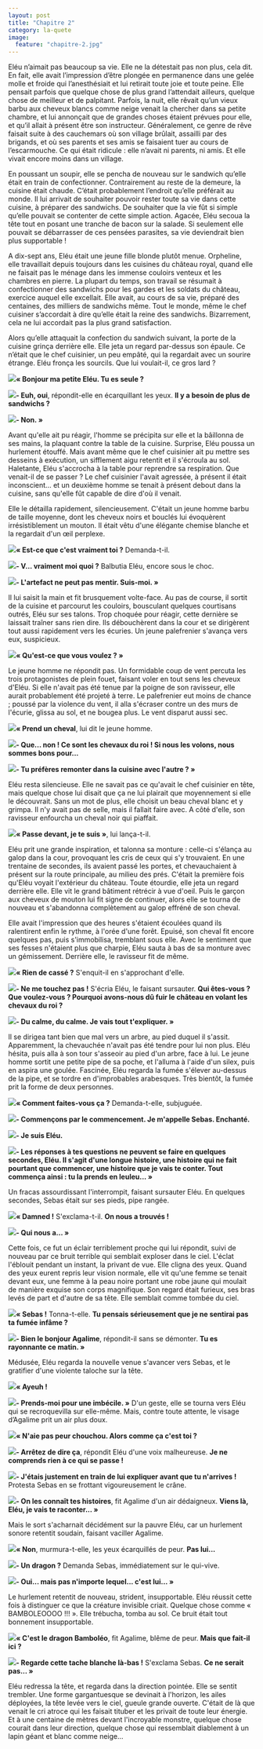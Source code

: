 ```yaml
---
layout: post
title: "Chapitre 2"
category: la-quete
image:
  feature: "chapitre-2.jpg"
---
```


Eléu n’aimait pas beaucoup sa vie. Elle ne la détestait pas non plus, cela dit. En fait, elle avait l’impression d’être plongée en permanence dans une gelée molle et froide qui l’anesthésiait et lui retirait toute joie et toute peine. Elle pensait parfois que quelque chose de plus grand l’attendait ailleurs, quelque chose de meilleur et de palpitant. Parfois, la nuit, elle rêvait qu’un vieux barbu aux cheveux blancs comme neige venait la chercher dans sa petite chambre, et lui annonçait que de grandes choses étaient prévues pour elle, et qu’il allait à présent être son instructeur. Généralement, ce genre de rêve faisait suite à des cauchemars où son village brûlait, assailli par des brigands, et où ses parents et ses amis se faisaient tuer au cours de l’escarmouche. Ce qui était ridicule : elle n’avait ni parents, ni amis. Et elle vivait encore moins dans un village.

En poussant un soupir, elle se pencha de nouveau sur le sandwich qu’elle était en train de confectionner. Contrairement au reste de la demeure, la cuisine était chaude. C’était probablement l’endroit qu’elle préférait au monde. Il lui arrivait de souhaiter pouvoir rester toute sa vie dans cette cuisine, à préparer des sandwichs. De souhaiter que la vie fût si simple qu’elle pouvait se contenter de cette simple action. Agacée, Eléu secoua la tête tout en posant une tranche de bacon sur la salade. Si seulement elle pouvait se débarrasser de ces pensées parasites, sa vie deviendrait bien plus supportable !

A dix-sept ans, Eléu était une jeune fille blonde plutôt menue. Orpheline, elle travaillait depuis toujours dans les cuisines du château royal, quand elle ne faisait pas le ménage dans les immense couloirs venteux et les chambres en pierre. La plupart du temps, son travail se résumait à confectionner des sandwichs pour les gardes et les soldats du château, exercice auquel elle excellait. Elle avait, au cours de sa vie, préparé des centaines, des milliers de sandwichs même. Tout le monde, même le chef cuisiner s’accordait à dire qu’elle était la reine des sandwichs. Bizarrement, cela ne lui accordait pas la plus grand satisfaction.

Alors qu’elle attaquait la confection du sandwich suivant, la porte de la cuisine grinça derrière elle. Elle jeta un regard par-dessus son épaule. Ce n’était que le chef cuisinier, un peu empâté, qui la regardait avec un sourire étrange. Eléu fronça les sourcils. Que lui voulait-il, ce gros lard ?

<img class="portrait" src="/images/Unknown.png">**« Bonjour ma petite Eléu. Tu es seule ?**

<img class="portrait" src="/images/Eleu.png">**\- Euh, oui**, répondit-elle en écarquillant les yeux. **Il y a besoin de plus de sandwichs ?**

<img class="portrait" src="/images/Unknown.png">**\- Non. »**

Avant qu'elle ait pu réagir, l'homme se précipita sur elle et la bâillonna de ses mains, la plaquant contre la table de la cuisine. Surprise, Eléu poussa un hurlement étouffé. Mais avant même que le chef cuisinier ait pu mettre ses desseins à exécution, un sifflement aigu retentit et il s'écroula au sol. Haletante, Eléu s'accrocha à la table pour reprendre sa respiration. Que venait-il de se passer ? Le chef cuisinier l'avait agressée, à présent il était inconscient... et un deuxième homme se tenait à présent debout dans la cuisine, sans qu'elle fût capable de dire d'où il venait.

Elle le détailla rapidement, silencieusement. C'était un jeune homme barbu de taille moyenne, dont les cheveux noirs et bouclés lui évoquèrent irrésistiblement un mouton. Il était vêtu d'une élégante chemise blanche et la regardait d'un œil perplexe.

<img class="portrait" src="/images/Sebas.png">**« Est-ce que c'est vraiment toi ?** Demanda-t-il.

<img class="portrait" src="/images/Eleu.png">**\- V... vraiment moi quoi ?** Balbutia Eléu, encore sous le choc.

<img class="portrait" src="/images/Sebas.png">**\- L'artefact ne peut pas mentir. Suis-moi. »**

Il lui saisit la main et fit brusquement volte-face. Au pas de course, il sortit de la cuisine et parcourut les couloirs, bousculant quelques courtisans outrés, Eléu sur ses talons. Trop choquée pour réagir, cette dernière se laissait traîner sans rien dire. Ils débouchèrent dans la cour et se dirigèrent tout aussi rapidement vers les écuries. Un jeune palefrenier s'avança vers eux, suspicieux.

<img class="portrait" src="/images/Eleu.png">**« Qu'est-ce que vous voulez ? »**

Le jeune homme ne répondit pas. Un formidable coup de vent percuta les trois protagonistes de plein fouet, faisant voler en tout sens les cheveux d'Eléu. Si elle n'avait pas été tenue par la poigne de son ravisseur, elle aurait probablement été projeté à terre. Le palefrenier eut moins de chance ; poussé par la violence du vent, il alla s'écraser contre un des murs de l'écurie, glissa au sol, et ne bougea plus. Le vent disparut aussi sec.

<img class="portrait" src="/images/Sebas.png">**« Prend un cheval**, lui dit le jeune homme.

<img class="portrait" src="/images/Eleu.png">**\- Que... non ! Ce sont les chevaux du roi ! Si nous les volons, nous sommes bons pour...**

<img class="portrait" src="/images/Sebas.png">**- Tu préfères remonter dans la cuisine avec l'autre ? »**

Eléu resta silencieuse. Elle ne savait pas ce qu'avait le chef cuisinier en tête, mais quelque chose lui disait que ça ne lui plairait que moyennement si elle le découvrait. Sans un mot de plus, elle choisit un beau cheval blanc et y grimpa. Il n'y avait pas de selle, mais il fallait faire avec. A côté d'elle, son ravisseur enfourcha un cheval noir qui piaffait.

<img class="portrait" src="/images/Sebas.png">**« Passe devant, je te suis »**, lui lança-t-il.

Eléu prit une grande inspiration, et talonna sa monture : celle-ci s'élança au galop dans la cour, provoquant les cris de ceux qui s'y trouvaient. En une trentaine de secondes, ils avaient passé les portes, et chevauchaient à présent sur la route principale, au milieu des prés. C'était la première fois qu'Eléu voyait l'extérieur du château. Toute étourdie, elle jeta un regard derrière elle. Elle vit le grand bâtiment rétrécir à vue d'oeil. Puis le garçon aux cheveux de mouton lui fit signe de continuer, alors elle se tourna de nouveau et s'abandonna complètement au galop effréné de son cheval.

Elle avait l'impression que des heures s'étaient écoulées quand ils ralentirent enfin le rythme, à l'orée d'une forêt. Epuisé, son cheval fit encore quelques pas, puis s'immobilisa, tremblant sous elle. Avec le sentiment que ses fesses n'étaient plus que charpie, Eléu sauta à bas de sa monture avec un gémissement. Derrière elle, le ravisseur fit de même.

<img class="portrait" src="/images/Sebas.png">**« Rien de cassé ?** S'enquit-il en s'approchant d'elle.

<img class="portrait" src="/images/Eleu.png">**\- Ne me touchez pas !** S'écria Eléu, le faisant sursauter. **Qui êtes-vous ? Que voulez-vous ? Pourquoi avons-nous dû fuir le château en volant les chevaux du roi ?**

<img class="portrait" src="/images/Sebas.png">**\- Du calme, du calme. Je vais tout t'expliquer. »**

Il se dirigea tant bien que mal vers un arbre, au pied duquel il s'assit. Apparemment, la chevauchée n'avait pas été tendre pour lui non plus. Eléu hésita, puis alla à son tour s'asseoir au pied d'un arbre, face à lui. Le jeune homme sortit une petite pipe de sa poche, et l'alluma à l'aide d'un silex, puis en aspira une goulée. Fascinée, Eléu regarda la fumée s'élever au-dessus de la pipe, et se tordre en d'improbables arabesques. Très bientôt, la fumée prit la forme de deux personnes.

<img class="portrait" src="/images/Eleu.png">**« Comment faites-vous ça ?** Demanda-t-elle, subjuguée.

<img class="portrait" src="/images/Sebas.png">**- Commençons par le commencement. Je m'appelle Sebas. Enchanté.**

<img class="portrait" src="/images/Eleu.png">**\- Je suis Eléu.**

<img class="portrait" src="/images/Sebas.png">**\- Les réponses à tes questions ne peuvent se faire en quelques secondes, Eléu. Il s'agit d'une longue histoire, une histoire qui ne fait pourtant que commencer, une histoire que je vais te conter. Tout commença ainsi : tu la prends en leuleu... »**

Un fracas assourdissant l'interrompit, faisant sursauter Eléu. En quelques secondes, Sebas était sur ses pieds, pipe rangée.

<img class="portrait" src="/images/Sebas.png">**« Damned !** S'exclama-t-il. **On nous a trouvés !**

<img class="portrait" src="/images/Eleu.png">**\- Qui nous a... »**

Cette fois, ce fut un éclair terriblement proche qui lui répondit, suivi de nouveau par ce bruit terrible qui semblait exploser dans le ciel. L'éclat l'éblouit pendant un instant, la privant de vue. Elle cligna des yeux. Quand des yeux eurent repris leur vision normale, elle vit qu'une femme se tenait devant eux, une femme à la peau noire portant une robe jaune qui moulait de manière exquise son corps magnifique. Son regard était furieux, ses bras levés de part et d'autre de sa tête. Elle semblait comme tombée du ciel.

<img class="portrait" src="/images/Agalime.png">**« Sebas !** Tonna-t-elle. **Tu pensais sérieusement que je ne sentirai pas ta fumée infâme ?**

<img class="portrait" src="/images/Sebas.png">**\- Bien le bonjour Agalime**, répondit-il sans se démonter. **Tu es rayonnante ce matin. »**

Médusée, Eléu regarda la nouvelle venue s'avancer vers Sebas, et le gratifier d'une violente taloche sur la tête.

<img class="portrait" src="/images/Sebas.png">**« Ayeuh !**

<img class="portrait" src="/images/Agalime.png">**\- Prends-moi pour une imbécile. »** D'un geste, elle se tourna vers Eléu qui se recroquevilla sur elle-même. Mais, contre toute attente, le visage d’Agalime prit un air plus doux.

<img class="portrait" src="/images/Agalime.png">**« N'aie pas peur chouchou. Alors comme ça c'est toi ?**

<img class="portrait" src="/images/Eleu.png">**\- Arrêtez de dire ça**, répondit Eléu d'une voix malheureuse. **Je ne comprends rien à ce qui se passe !**

<img class="portrait" src="/images/Sebas.png">**\- J'étais justement en train de lui expliquer avant que tu n'arrives !** Protesta Sebas en se frottant vigoureusement le crâne.

<img class="portrait" src="/images/Agalime.png">**\- On les connaît tes histoires**, fit Agalime d'un air dédaigneux. **Viens là, Eléu, je vais te raconter... »**

Mais le sort s'acharnait décidément sur la pauvre Eléu, car un hurlement sonore retentit soudain, faisant vaciller Agalime.

<img class="portrait" src="/images/Agalime.png">**« Non**, murmura-t-elle, les yeux écarquillés de peur. **Pas lui...**

<img class="portrait" src="/images/Sebas.png">**\- Un dragon ?** Demanda Sebas, immédiatement sur le qui-vive.

<img class="portrait" src="/images/Agalime.png">**\- Oui... mais pas n'importe lequel... c'est lui... »**

Le hurlement retentit de nouveau, strident, insupportable. Eléu réussit cette fois à distinguer ce que la créature invisible criait. Quelque chose comme « BAMBOLEOOOO !!! ». Elle trébucha, tomba au sol. Ce bruit était tout bonnement insupportable.

<img class="portrait" src="/images/Agalime.png">**« C'est le dragon Bamboléo**, fit Agalime, blême de peur. **Mais que fait-il ici ?**

<img class="portrait" src="/images/Sebas.png">**\- Regarde cette tache blanche là-bas !** S'exclama Sebas. **Ce ne serait pas... »**

Eléu redressa la tête, et regarda dans la direction pointée. Elle se sentit trembler. Une forme gargantuesque se devinait à l'horizon, les ailes déployées, la tête levée vers le ciel, gueule grande ouverte. C'était de là que venait le cri atroce qui les faisait tituber et les privait de toute leur énergie. Et à une centaine de mètres devant l'incroyable monstre, quelque chose courait dans leur direction, quelque chose qui ressemblait diablement à un lapin géant et blanc comme neige...
